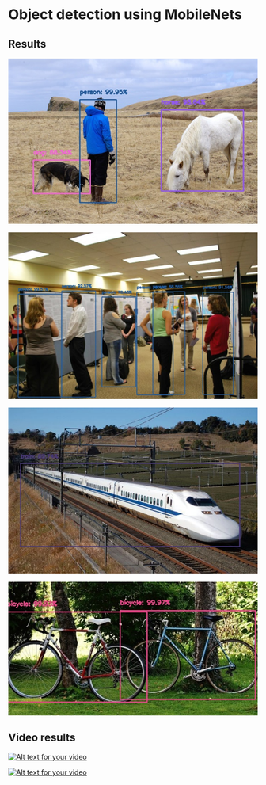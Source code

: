 # Object detection using MobileNets

## Results
![Alt text](results/resultsample_person.jpg?raw=true "1")

![Alt text](results/resulttest.jpg?raw=true "2")

![Alt text](results/resulttrains.jpg?raw=true "3")

![Alt text](results/resultbikes.jpg?raw=true "3")

## Video results


[![Alt text for your video](http://img.youtube.com/vi/j2UnB1s13Zs/0.jpg)](https://youtu.be/ENVKXyti67M?raw=true)


[![Alt text for your video](http://img.youtube.com/vi/ENVKXyti67M/0.jpg)](https://youtu.be/j2UnB1s13Zs?raw=true)

   
